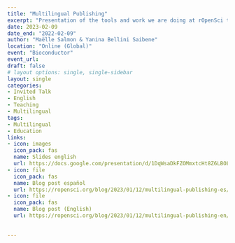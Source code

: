 ```yaml
---
title: "Multilingual Publishing"
excerpt: "Presentation of the tools and work we are doing at rOpenSci to make multilingual publications."
date: 2023-02-09
date_end: "2022-02-09"
author: "Maëlle Salmon & Yanina Bellini Saibene"
location: "Online (Global)"
event: "Bioconductor"
event_url: 
draft: false
# layout options: single, single-sidebar
layout: single
categories:
- Invited Talk
- English
- Teaching
- Multilingual
tags:
- Multilingual
- Education
links:
- icon: images
  icon_pack: fas
  name: Slides english
  url: https://docs.google.com/presentation/d/1DqWsaDkFZOMmxtcHt8Z6LBOLFUxhG4rMYICpAfYCuOw/edit#slide=id.g20642dd9462_1_6
- icon: file
  icon_pack: fas
  name: Blog post español
  url: https://ropensci.org/blog/2023/01/12/multilingual-publishing-es/
- icon: file
  icon_pack: fas
  name: Blog post (English)
  url: https://ropensci.org/blog/2023/01/12/multilingual-publishing-en/
  
  
---
```


